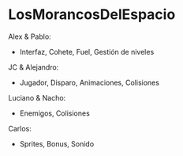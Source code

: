 # LosMorancosDelEspacio

Alex & Pablo:
- Interfaz, Cohete, Fuel, Gestión de niveles

JC & Alejandro:
- Jugador, Disparo, Animaciones, Colisiones

Luciano & Nacho:
- Enemigos, Colisiones

Carlos:
- Sprites, Bonus, Sonido
